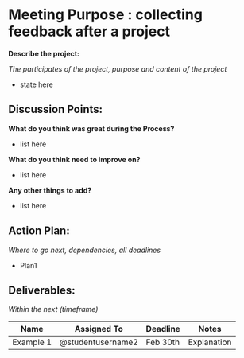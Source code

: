 
# Meeting Purpose : collecting feedback after a project

**Describe the project:**

*The participates of the project, purpose and content of the project*
* state here

## Discussion Points:

**What do you think was great during the Process?**
* list here

**What do you think need to improve on?** 
* list here

**Any other things to add?**
* list here

## Action Plan:
*Where to go next, dependencies, all deadlines*
* Plan1

## Deliverables:
*Within the next (timeframe)*

Name  | Assigned To | Deadline | Notes
------|-------------|----------|------
Example 1 | @studentusername2 | Feb 30th | Explanation


